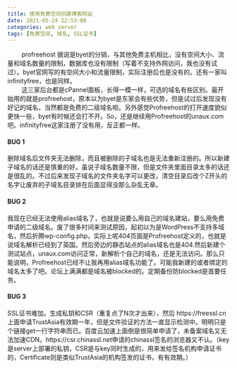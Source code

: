 ```yaml
---
title: 使用免费空间创建博客网站
date: 2021-05-24 22:53:08
categories: web server
tags: [免费空间, 域名, SSL证书]
---
```

&emsp;&emsp; 
profreehost 据说是byet的分销，与其他免费主机相比，没有空间大小、流量和域名数量的限制，数据库也没有限制（写着不支持外网访问，我也没有试过）。byet官网写的有空间大小和流量限制，实际注册后也是没有的。还有一家叫infinityfree，也是同样。 </br>
&emsp;&emsp;
这三家后台都是cPannel面板，长得一模一样，可选的域名有些区别。最开始用的就是profreehost，原本以为byet是东家会有些优势，但是试过后发现没有好记的域名，当然都是免费的二级域名啦。另外感觉Profreehost的打开速度貌似更快一些，byet有时候还会打不开。So，还是继续用Profreehost的unaux.com吧。infinityfree这家注册了没有用，反正都一样。 </br>

<h4> BUG 1 </h4>
删除域名后文件夹无法删除，而且被删除的子域名也是无法重新注册的。所以新建子域名的话还是慎重的好。虽说子域名数量不限，但是文件夹里面目录太多的话还是很乱的。不过后来发现子域名的文件夹名字可以更改，清空目录后改个Z开头的名字让废弃的子域名目录排在后面显得没那么杂乱无章。
<h4> BUG 2 </h4>
我现在已经无法使用alias域名了，也就是说要么用自己的域名建站，要么用免费申请的二级域名。废了很多时间来测试原因，起初以为是WordPress不支持多域名，然后折腾wp-config.php，实际上呢404页面是Profreehost定义的，也就是说域名解析已经到了英国。然后旁边的静态站点的alias域名也是404.然后新建个测试站点，unaux.com访问正常，新解析个自己的域名，还是无法访问。那么只能说明，Profreehost已经不让我再用alias域名功能了。可能我新建的或者绑定的域名太多了吧。论坛上满满都是域名被blocked的。定期备份防blocked是首要任务。
<h4> BUG 3 </h4>
SSL证书难加。生成私钥和CSR（重复点了N次才出来），然后 https://freessl.cn 上面申请TrustAsia有效期一年，但是文件验证的方法一直显示检测中。明明只是个链接get一行字符串而已。百度云加速上面倒是很简单申请了，未备案域名又无法加速CDN。https://csr.chinassl.net申请的chinassl签名的浏览器又不认。（key是server上部署的私钥，CSR是与key同时生成的，用来发给签名机构申请证书的，Certificate则是类似TrustAsia的机构签发的证书，有有效期。）